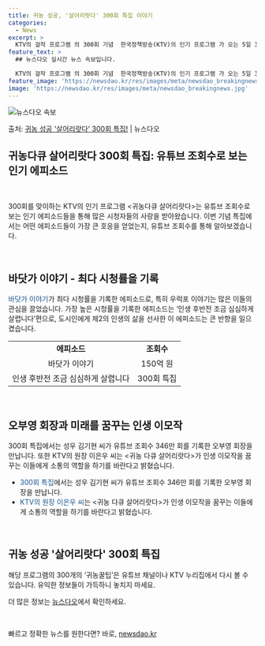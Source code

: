 ```yaml
---
title: 귀농 성공, '살어리랏다' 300회 특집 이야기
categories:
  - News
excerpt: >
  KTV의 걸작 프로그램 의 300회 기념  한국정책방송(KTV)의 인기 프로그램 가 오는 5일 300회를 맞…
feature_text: >
  ## 뉴스다오 실시간 뉴스 속보입니다.

  KTV의 걸작 프로그램 의 300회 기념  한국정책방송(KTV)의 인기 프로그램 가 오는 5일 300회를 맞…
feature_image: 'https://newsdao.kr/res/images/meta/newsdao_breakingnews.jpg'
image: 'https://newsdao.kr/res/images/meta/newsdao_breakingnews.jpg'
---
```


![뉴스다오 속보](https://newsdao.kr/res/images/meta/newsdao_breakingnews.jpg)

<p>출처: <a href="https://newsdao.kr/4632" rel="dofollow">귀농 성공 '살어리랏다' 300회 특집!</a> | 뉴스다오</p>

<h2>귀농다큐 살어리랏다 300회 특집: 유튜브 조회수로 보는 인기 에피소드</h2>
<p data-ke-size="size16">&nbsp;</p>
300회를 맞이하는 KTV의 인기 프로그램 <귀농다큐 살어리랏다>는 유튜브 조회수로 보는 인기 에피소드들을 통해 많은 시청자들의 사랑을 받아왔습니다. 이번 기념 특집에서는 어떤 에피소드들이 가장 큰 호응을 얻었는지, 유튜브 조회수를 통해 알아보겠습니다.
<p data-ke-size="size16">&nbsp;</p>

<h2 data-ke-size="size26">바닷가 이야기 - 최다 시청률을 기록</h2>
<p><span style="color: #1a5490;">바닷가 이야기</span>가 최다 시청률을 기록한 에피소드로, 특히 우럭포 이야기는 많은 이들의 관심을 끌었습니다. 가장 높은 시청률을 기록한 에피소드는 ‘인생 후반전 조금 심심하게 살렵니다’편으로, 도시인에게 제2의 인생의 삶을 선사한 이 에피소드는 큰 반향을 일으켰습니다.</p>
<table>
    <tr>
        <td style="text-align: center; height: 17px;"><b>에피소드</b></td>
        <td style="text-align: center; height: 17px;"><b>조회수</b></td>
    </tr>
    <tr>
        <td style="text-align: center; height: 17px;">바닷가 이야기</td>
        <td style="text-align: center; height: 17px;">150억 원</td>
    </tr>
    <tr>
        <td style="text-align: center; height: 17px;">인생 후반전 조금 심심하게 살렵니다</td>
        <td style="text-align: center; height: 17px;">300회 특집</td>
    </tr>
</table>
<p data-ke-size="size16">&nbsp;</p>

<h2 data-ke-size="size26">오부영 회장과 미래를 꿈꾸는 인생 이모작</h2>
<p>300회 특집에서는 성우 김기현 씨가 유튜브 조회수 346만 회를 기록한 오부영 회장을 만납니다. 또한 KTV의 원장 이은우 씨는 <귀농 다큐 살어리랏다>가 인생 이모작을 꿈꾸는 이들에게 소통의 역할을 하기를 바란다고 밝혔습니다.</p>
<ul>
    <li><span style="color: #1a5490;">300회 특집</span>에서는 성우 김기현 씨가 유튜브 조회수 346만 회를 기록한 오부영 회장을 만납니다.</li>
    <li><span style="color: #1a5490;">KTV의 원장 이은우 씨</span>는 <귀농 다큐 살어리랏다>가 인생 이모작을 꿈꾸는 이들에게 소통의 역할을 하기를 바란다고 밝혔습니다.</li>
</ul>
<p data-ke-size="size16">&nbsp;</p>

<h2 data-ke-size="size26">귀농 성공 '살어리랏다' 300회 특집</h2>
<p>해당 프로그램의 300개의 ‘귀농꿀팁’은 유튜브 채널이나 KTV 누리집에서 다시 볼 수 있습니다. 유익한 정보들이 가득하니 놓치지 마세요.</p>
<p>더 많은 정보는 <a href="https://newsdao.kr/4632">뉴스다오</a>에서 확인하세요.</p>
<p data-ke-size="size16">&nbsp;</p> 

빠르고 정확한 뉴스를 원한다면? 바로, <a href="https://newsdao.kr" rel="dofollow">newsdao.kr</a>



